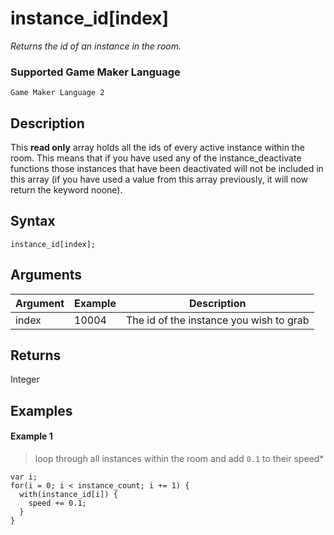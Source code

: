 # instance_id[index]

*Returns the id of an instance in the room.*

### Supported Game Maker Language

`Game Maker Language 2`

## Description

This **read only** array holds all the ids of every active instance within the room. This means that if you have used any of the instance_deactivate functions those instances that have been deactivated will not be included in this array (if you have used a value from this array previously, it will now return the keyword noone).

## Syntax

```
instance_id[index];
```

## Arguments

|Argument|Example|Description                            |
|--------|-------|---------------------------------------|
|index   |10004  |The id of the instance you wish to grab|

## Returns

Integer

## Examples

#### Example 1

> loop through all instances within the room and add `0.1` to their speed*

```
var i;
for(i = 0; i < instance_count; i += 1) {
  with(instance_id[i]) {
    speed += 0.1;
  }
}
```